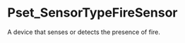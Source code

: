 # Pset_SensorTypeFireSensor

A device that senses or detects the presence of fire.
<!-- end of short definition -->

